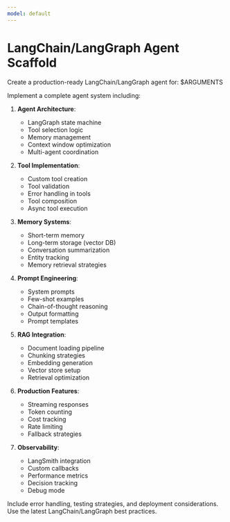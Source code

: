 ```yaml
---
model: default
---
```


# LangChain/LangGraph Agent Scaffold

Create a production-ready LangChain/LangGraph agent for: $ARGUMENTS

Implement a complete agent system including:

1. **Agent Architecture**:
   - LangGraph state machine
   - Tool selection logic
   - Memory management
   - Context window optimization
   - Multi-agent coordination

2. **Tool Implementation**:
   - Custom tool creation
   - Tool validation
   - Error handling in tools
   - Tool composition
   - Async tool execution

3. **Memory Systems**:
   - Short-term memory
   - Long-term storage (vector DB)
   - Conversation summarization
   - Entity tracking
   - Memory retrieval strategies

4. **Prompt Engineering**:
   - System prompts
   - Few-shot examples
   - Chain-of-thought reasoning
   - Output formatting
   - Prompt templates

5. **RAG Integration**:
   - Document loading pipeline
   - Chunking strategies
   - Embedding generation
   - Vector store setup
   - Retrieval optimization

6. **Production Features**:
   - Streaming responses
   - Token counting
   - Cost tracking
   - Rate limiting
   - Fallback strategies

7. **Observability**:
   - LangSmith integration
   - Custom callbacks
   - Performance metrics
   - Decision tracking
   - Debug mode

Include error handling, testing strategies, and deployment considerations. Use the latest LangChain/LangGraph best practices.
